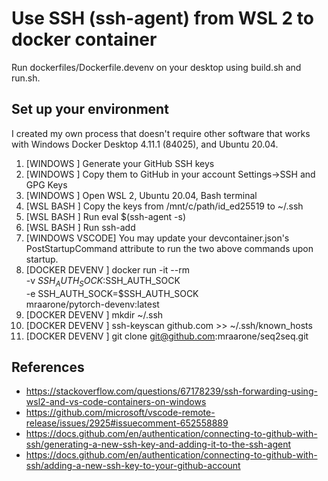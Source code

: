 # Use SSH (ssh-agent) from WSL 2 to docker container

Run dockerfiles/Dockerfile.devenv on your desktop using build.sh and run.sh.

## Set up your environment

I created my own process that doesn't require other software that works with Windows Docker Desktop 4.11.1 (84025), and Ubuntu 20.04.

1.  [WINDOWS       ] Generate your GitHub SSH keys
2.  [WINDOWS       ] Copy them to GitHub in your account Settings->SSH and GPG Keys
3.  [WINDOWS       ] Open WSL 2, Ubuntu 20.04, Bash terminal
4.  [WSL BASH      ] Copy the keys from /mnt/c/path/id_ed25519 to ~/.ssh
5.  [WSL BASH      ] Run eval $(ssh-agent -s)
6.  [WSL BASH      ] Run ssh-add
7.  [WINDOWS VSCODE] You may update your devcontainer.json's PostStartupCommand attribute to run the two above commands upon startup.
8.  [DOCKER DEVENV ] docker run -it --rm \
                             -v $SSH_AUTH_SOCK:$SSH_AUTH_SOCK \
                             -e SSH_AUTH_SOCK=$SSH_AUTH_SOCK \
                             mraarone/pytorch-devenv:latest
9.  [DOCKER DEVENV ] mkdir ~/.ssh
10. [DOCKER DEVENV ] ssh-keyscan github.com >> ~/.ssh/known_hosts
11. [DOCKER DEVENV ] git clone git@github.com:mraarone/seq2seq.git

## References

* https://stackoverflow.com/questions/67178239/ssh-forwarding-using-wsl2-and-vs-code-containers-on-windows
* https://github.com/microsoft/vscode-remote-release/issues/2925#issuecomment-652558889
* https://docs.github.com/en/authentication/connecting-to-github-with-ssh/generating-a-new-ssh-key-and-adding-it-to-the-ssh-agent
* https://docs.github.com/en/authentication/connecting-to-github-with-ssh/adding-a-new-ssh-key-to-your-github-account
